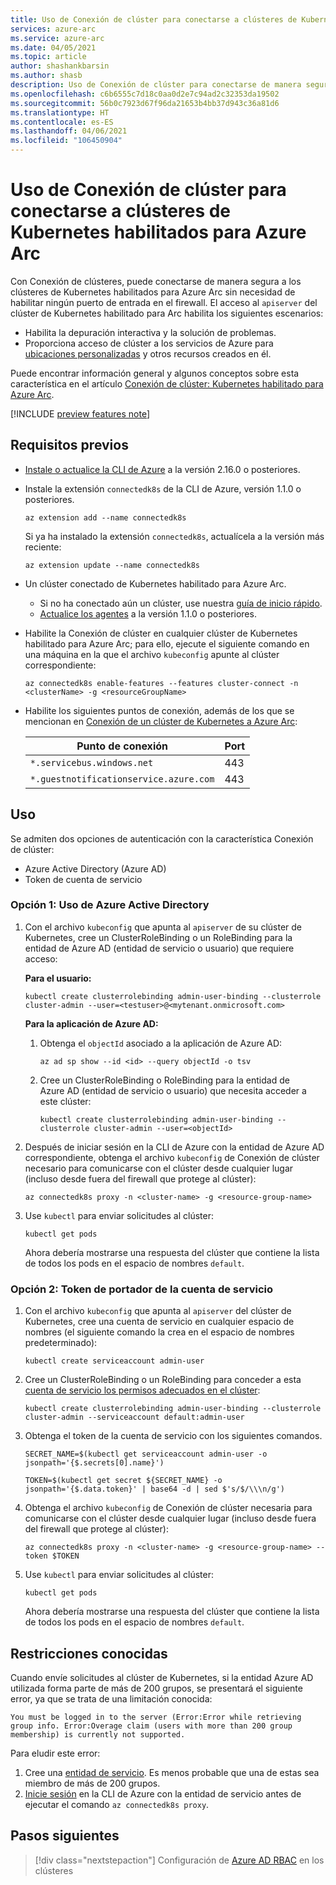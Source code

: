 ```yaml
---
title: Uso de Conexión de clúster para conectarse a clústeres de Kubernetes habilitados para Azure Arc
services: azure-arc
ms.service: azure-arc
ms.date: 04/05/2021
ms.topic: article
author: shashankbarsin
ms.author: shasb
description: Uso de Conexión de clúster para conectarse de manera segura a clústeres de Kubernetes habilitados para Azure Arc
ms.openlocfilehash: c6b6555c7d18c0aa0d2e7c94ad2c32353da19502
ms.sourcegitcommit: 56b0c7923d67f96da21653b4bb37d943c36a81d6
ms.translationtype: HT
ms.contentlocale: es-ES
ms.lasthandoff: 04/06/2021
ms.locfileid: "106450904"
---
```

# <a name="use-cluster-connect-to-connect-to-azure-arc-enabled-kubernetes-clusters"></a>Uso de Conexión de clúster para conectarse a clústeres de Kubernetes habilitados para Azure Arc

Con Conexión de clústeres, puede conectarse de manera segura a los clústeres de Kubernetes habilitados para Azure Arc sin necesidad de habilitar ningún puerto de entrada en el firewall. El acceso al `apiserver` del clúster de Kubernetes habilitado para Arc habilita los siguientes escenarios:
* Habilita la depuración interactiva y la solución de problemas.
* Proporciona acceso de clúster a los servicios de Azure para [ubicaciones personalizadas](custom-locations.md) y otros recursos creados en él.

Puede encontrar información general y algunos conceptos sobre esta característica en el artículo [Conexión de clúster: Kubernetes habilitado para Azure Arc](conceptual-cluster-connect.md).

[!INCLUDE [preview features note](./includes/preview/preview-callout.md)]

## <a name="prerequisites"></a>Requisitos previos   

- [Instale o actualice la CLI de Azure](https://docs.microsoft.com/cli/azure/install-azure-cli) a la versión 2.16.0 o posteriores.

- Instale la extensión `connectedk8s` de la CLI de Azure, versión 1.1.0 o posteriores.

    ```azurecli
    az extension add --name connectedk8s
    ```
  
    Si ya ha instalado la extensión `connectedk8s`, actualícela a la versión más reciente:
    
    ```azurecli
    az extension update --name connectedk8s
    ```

- Un clúster conectado de Kubernetes habilitado para Azure Arc.
    - Si no ha conectado aún un clúster, use nuestra [guía de inicio rápido](quickstart-connect-cluster.md).
    - [Actualice los agentes](agent-upgrade.md#manually-upgrade-agents) a la versión 1.1.0 o posteriores.

- Habilite la Conexión de clúster en cualquier clúster de Kubernetes habilitado para Azure Arc; para ello, ejecute el siguiente comando en una máquina en la que el archivo `kubeconfig` apunte al clúster correspondiente:

    ```azurecli
    az connectedk8s enable-features --features cluster-connect -n <clusterName> -g <resourceGroupName>
    ```

- Habilite los siguientes puntos de conexión, además de los que se mencionan en [Conexión de un clúster de Kubernetes a Azure Arc](quickstart-connect-cluster.md#meet-network-requirements):

    | Punto de conexión | Port |
    |----------------|-------|
    |`*.servicebus.windows.net` | 443 |
    |`*.guestnotificationservice.azure.com` | 443 |

## <a name="usage"></a>Uso

Se admiten dos opciones de autenticación con la característica Conexión de clúster: 
* Azure Active Directory (Azure AD) 
* Token de cuenta de servicio

### <a name="option-1-azure-active-directory"></a>Opción 1: Uso de Azure Active Directory

1. Con el archivo `kubeconfig` que apunta al `apiserver` de su clúster de Kubernetes, cree un ClusterRoleBinding o un RoleBinding para la entidad de Azure AD (entidad de servicio o usuario) que requiere acceso:

    **Para el usuario:**
    
    ```console
    kubectl create clusterrolebinding admin-user-binding --clusterrole cluster-admin --user=<testuser>@<mytenant.onmicrosoft.com>
    ```

    **Para la aplicación de Azure AD:**

    1. Obtenga el `objectId` asociado a la aplicación de Azure AD:

        ```azurecli
        az ad sp show --id <id> --query objectId -o tsv
        ```

    1. Cree un ClusterRoleBinding o RoleBinding para la entidad de Azure AD (entidad de servicio o usuario) que necesita acceder a este clúster:
       
        ```console
        kubectl create clusterrolebinding admin-user-binding --clusterrole cluster-admin --user=<objectId>
        ```

1. Después de iniciar sesión en la CLI de Azure con la entidad de Azure AD correspondiente, obtenga el archivo `kubeconfig` de Conexión de clúster necesario para comunicarse con el clúster desde cualquier lugar (incluso desde fuera del firewall que protege al clúster):

    ```azurecli
    az connectedk8s proxy -n <cluster-name> -g <resource-group-name>
    ```

1. Use `kubectl` para enviar solicitudes al clúster:

    ```console
    kubectl get pods
    ```
    
    Ahora debería mostrarse una respuesta del clúster que contiene la lista de todos los pods en el espacio de nombres `default`.

### <a name="option-2-service-account-bearer-token"></a>Opción 2: Token de portador de la cuenta de servicio

1. Con el archivo `kubeconfig` que apunta al `apiserver` del clúster de Kubernetes, cree una cuenta de servicio en cualquier espacio de nombres (el siguiente comando la crea en el espacio de nombres predeterminado):

    ```console
    kubectl create serviceaccount admin-user
    ```

1. Cree un ClusterRoleBinding o un RoleBinding para conceder a esta [cuenta de servicio los permisos adecuados en el clúster](https://kubernetes.io/docs/reference/access-authn-authz/rbac/#kubectl-create-rolebinding):

    ```console
    kubectl create clusterrolebinding admin-user-binding --clusterrole cluster-admin --serviceaccount default:admin-user
    ```

1. Obtenga el token de la cuenta de servicio con los siguientes comandos.

    ```console
    SECRET_NAME=$(kubectl get serviceaccount admin-user -o jsonpath='{$.secrets[0].name}')
    ```

    ```console
    TOKEN=$(kubectl get secret ${SECRET_NAME} -o jsonpath='{$.data.token}' | base64 -d | sed $'s/$/\\\n/g')
    ```

1. Obtenga el archivo `kubeconfig` de Conexión de clúster necesaria para comunicarse con el clúster desde cualquier lugar (incluso desde fuera del firewall que protege al clúster):

    ```azurecli
    az connectedk8s proxy -n <cluster-name> -g <resource-group-name> --token $TOKEN
    ```

1. Use `kubectl` para enviar solicitudes al clúster:

    ```console
    kubectl get pods
    ```

    Ahora debería mostrarse una respuesta del clúster que contiene la lista de todos los pods en el espacio de nombres `default`.

## <a name="known-limitations"></a>Restricciones conocidas

Cuando envíe solicitudes al clúster de Kubernetes, si la entidad Azure AD utilizada forma parte de más de 200 grupos, se presentará el siguiente error, ya que se trata de una limitación conocida:

```console
You must be logged in to the server (Error:Error while retrieving group info. Error:Overage claim (users with more than 200 group membership) is currently not supported. 
```

Para eludir este error:
1. Cree una [entidad de servicio](https://docs.microsoft.com/cli/azure/create-an-azure-service-principal-azure-cli). Es menos probable que una de estas sea miembro de más de 200 grupos.
1. [Inicie sesión](https://docs.microsoft.com/cli/azure/create-an-azure-service-principal-azure-cli#sign-in-using-a-service-principal) en la CLI de Azure con la entidad de servicio antes de ejecutar el comando `az connectedk8s proxy`.

## <a name="next-steps"></a>Pasos siguientes

> [!div class="nextstepaction"]
> Configuración de [Azure AD RBAC](azure-rbac.md) en los clústeres